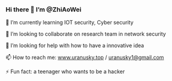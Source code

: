 ### Hi there 👋 I’m @ZhiAoWei

🌱 I’m currently learning IOT security, Cyber security

👯 I’m looking to collaborate on research team in network security

🤔 I’m looking for help with how to have a innovative idea

📫 How to reach me: www.uranusky.top  /  uranusky1@gmail.com

⚡ Fun fact: a teenager who wants to be a hacker
